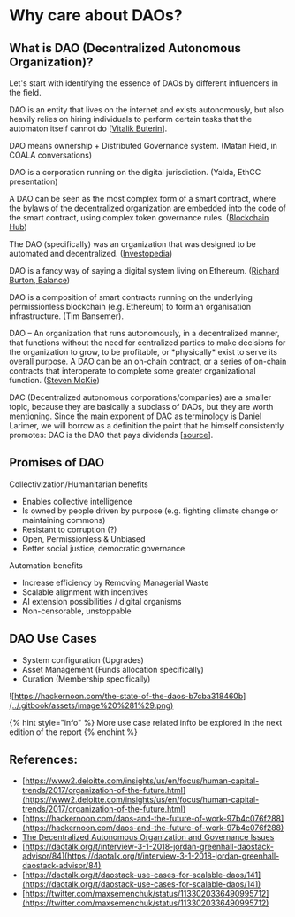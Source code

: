 # Why care about DAOs?

## What is DAO \(Decentralized Autonomous Organization\)?

Let's start with identifying the essence of DAOs by different influencers in the field.

DAO is an entity that lives on the internet and exists autonomously, but also heavily relies on hiring individuals to perform certain tasks that the automaton itself cannot do \[[Vitalik Buterin](https://blog.ethereum.org/2014/05/06/daos-dacs-das-and-more-an-incomplete-terminology-guide/)\].

DAO means ownership + Distributed Governance system. \(Matan Field, in COALA conversations\)

DAO is a corporation running on the digital jurisdiction. \(Yalda, EthCC presentation\)

A DAO can be seen as the most complex form of a smart contract, where the bylaws of the decentralized organization are embedded into the code of the smart contract, using complex token governance rules. \([Blockchain Hub](https://blockchainhub.net/dao-decentralized-autonomous-organization/)\)

The DAO \(specifically\) was an organization that was designed to be automated and decentralized. \([Investopedia](https://www.investopedia.com/tech/what-dao/)\)

DAO is a fancy way of saying a digital system living on Ethereum. \([Richard Burton, Balance](https://medium.com/balance-io/why-open-source-finance-will-win-a1f3a61544c2)\)

DAO is a composition of smart contracts running on the underlying permissionless blockchain \(e.g. Ethereum\) to form an organisation infrastructure. \(Tim Bansemer\).

DAO – An organization that runs autonomously, in a decentralized manner, that functions without the need for centralized parties to make decisions for the organization to grow, to be profitable, or \*physically\* exist to serve its overall purpose. A DAO can be an on-chain contract, or a series of on-chain contracts that interoperate to complete some greater organizational function. \([Steven McKie](https://medium.com/amentum/the-year-of-the-dao-comeback-9c888b44980)\)

DAC \(Decentralized autonomous corporations/companies\) are a smaller topic, because they are basically a subclass of DAOs, but they are worth mentioning. Since the main exponent of DAC as terminology is Daniel Larimer, we will borrow as a definition the point that he himself consistently promotes: DAC is the DAO that pays dividends \[[source](https://blog.ethereum.org/2014/05/06/daos-dacs-das-and-more-an-incomplete-terminology-guide/)\]. 

## Promises of DAO

Collectivization/Humanitarian benefits

* Enables collective intelligence
* Is owned by people driven by purpose \(e.g. fighting climate change or maintaining commons\)
* Resistant to corruption \(?\)
* Open, Permissionless & Unbiased
* Better social justice, democratic governance

Automation benefits

* Increase efficiency by Removing Managerial Waste
* Scalable alignment with incentives
* AI extension possibilities / digital organisms
* Non-censorable, unstoppable 

## DAO Use Cases

* System configuration \(Upgrades\)
* Asset Management \(Funds allocation specifically\)
* Curation \(Membership specifically\)

![https://hackernoon.com/the-state-of-the-daos-b7cba318460b](../.gitbook/assets/image%20%281%29.png)

{% hint style="info" %}
More use case related infto be explored in the next edition of the report
{% endhint %}

## References:

* [https://www2.deloitte.com/insights/us/en/focus/human-capital-trends/2017/organization-of-the-future.html](https://www2.deloitte.com/insights/us/en/focus/human-capital-trends/2017/organization-of-the-future.html)
* [https://hackernoon.com/daos-and-the-future-of-work-97b4c076f288](https://hackernoon.com/daos-and-the-future-of-work-97b4c076f288)
* [The Decentralized Autonomous Organization and Governance Issues](https://poseidon01.ssrn.com/delivery.php?ID=874121115073065002015115115111083029117043064003031030025127073026002089014105115122122049008101104109008000027073023116065112040060087061002004004020112069123109072057062022125014021085094064025010101106024001116093073021019029080016023075123006004105&EXT=pdf)
* [https://daotalk.org/t/interview-3-1-2018-jordan-greenhall-daostack-advisor/84](https://daotalk.org/t/interview-3-1-2018-jordan-greenhall-daostack-advisor/84)
* [https://daotalk.org/t/daostack-use-cases-for-scalable-daos/141](https://daotalk.org/t/daostack-use-cases-for-scalable-daos/141)
* [https://twitter.com/maxsemenchuk/status/1133020336490995712](https://twitter.com/maxsemenchuk/status/1133020336490995712)

